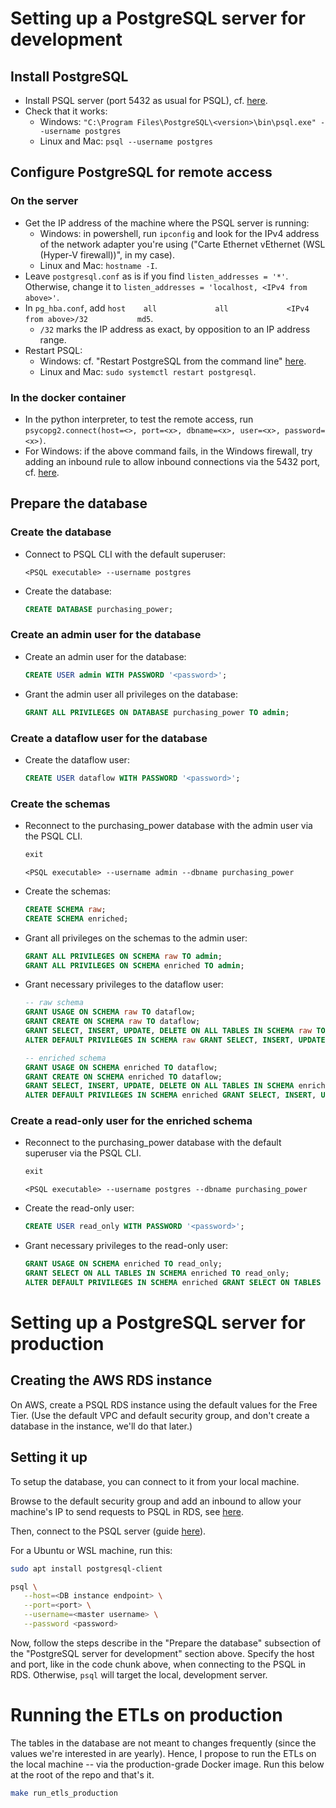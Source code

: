 # Setting up a PostgreSQL server for development
## Install PostgreSQL

- Install PSQL server (port 5432 as usual for PSQL), cf. [here](https://www.codecademy.com/article/installing-and-using-postgresql-locally).
- Check that it works:
    - Windows: `"C:\Program Files\PostgreSQL\<version>\bin\psql.exe" --username postgres`
    - Linux and Mac: `psql --username postgres`


## Configure PostgreSQL for remote access
### On the server

- Get the IP address of the machine where the PSQL server is running:
    - Windows: in powershell, run `ipconfig` and look for the IPv4 address of the network adapter you're using ("Carte Ethernet vEthernet (WSL (Hyper-V firewall))", in my case).
    - Linux and Mac: `hostname -I`.
- Leave `postgresql.conf` as is if you find `listen_addresses = '*'`. Otherwise, change it to `listen_addresses = 'localhost, <IPv4 from above>'`.
- In `pg_hba.conf`, add `host    all             all             <IPv4 from above>/32           md5`.
    - `/32` marks the IP address as exact, by opposition to an IP address range.
- Restart PSQL:
    - Windows: cf. "Restart PostgreSQL from the command line" [here](https://www.postgresqltutorial.com/postgresql-administration/restart-postgresql-windows/).
    - Linux and Mac: `sudo systemctl restart postgresql`.


### In the docker container

- In the python interpreter, to test the remote access, run `psycopg2.connect(host=<>, port=<x>, dbname=<x>, user=<x>, password=<x>)`.
- For Windows: if the above command fails, in the Windows firewall, try adding an inbound rule to allow inbound connections via the 5432 port, cf. [here](https://stackoverflow.com/a/41455744).


## Prepare the database
### Create the database

- Connect to PSQL CLI with the default superuser:
    ```shell
    <PSQL executable> --username postgres
    ```
- Create the database:
    ```sql
    CREATE DATABASE purchasing_power;
    ```


### Create an admin user for the database

- Create an admin user for the database:
    ```sql
    CREATE USER admin WITH PASSWORD '<password>';
    ```
- Grant the admin user all privileges on the database:
    ```sql
    GRANT ALL PRIVILEGES ON DATABASE purchasing_power TO admin;
    ```


### Create a dataflow user for the database

- Create the dataflow user:
    ```sql
    CREATE USER dataflow WITH PASSWORD '<password>';
    ```


### Create the schemas

- Reconnect to the purchasing_power database with the admin user via the PSQL CLI.
    ```sql
    exit
    ```
    ```shell
    <PSQL executable> --username admin --dbname purchasing_power
    ```
- Create the schemas:
    ```sql
    CREATE SCHEMA raw;
    CREATE SCHEMA enriched;
    ```
- Grant all privileges on the schemas to the admin user:
    ```sql
    GRANT ALL PRIVILEGES ON SCHEMA raw TO admin;
    GRANT ALL PRIVILEGES ON SCHEMA enriched TO admin;
    ```
- Grant necessary privileges to the dataflow user:
    ```sql
    -- raw schema
    GRANT USAGE ON SCHEMA raw TO dataflow;
    GRANT CREATE ON SCHEMA raw TO dataflow;
    GRANT SELECT, INSERT, UPDATE, DELETE ON ALL TABLES IN SCHEMA raw TO dataflow;
    ALTER DEFAULT PRIVILEGES IN SCHEMA raw GRANT SELECT, INSERT, UPDATE, DELETE ON TABLES TO dataflow;

    -- enriched schema
    GRANT USAGE ON SCHEMA enriched TO dataflow;
    GRANT CREATE ON SCHEMA enriched TO dataflow;
    GRANT SELECT, INSERT, UPDATE, DELETE ON ALL TABLES IN SCHEMA enriched TO dataflow;
    ALTER DEFAULT PRIVILEGES IN SCHEMA enriched GRANT SELECT, INSERT, UPDATE, DELETE ON TABLES TO dataflow;
    ```


### Create a read-only user for the enriched schema

- Reconnect to the purchasing_power database with the default superuser via the PSQL CLI.
    ```sql
    exit
    ```
    ```shell
    <PSQL executable> --username postgres --dbname purchasing_power
    ```
- Create the read-only user:
    ```sql
    CREATE USER read_only WITH PASSWORD '<password>';
    ```
- Grant necessary privileges to the read-only user:
    ```sql
    GRANT USAGE ON SCHEMA enriched TO read_only;
    GRANT SELECT ON ALL TABLES IN SCHEMA enriched TO read_only;
    ALTER DEFAULT PRIVILEGES IN SCHEMA enriched GRANT SELECT ON TABLES TO read_only;
    ```


# Setting up a PostgreSQL server for production
## Creating the AWS RDS instance

On AWS, create a PSQL RDS instance using the default values for the Free Tier. (Use the default VPC and default security group, and don't create a database in the instance, we'll do that later.)


## Setting it up

To setup the database, you can connect to it from your local machine.

Browse to the default security group and add an inbound to allow your machine's IP to send requests to PSQL in RDS, see [here](https://docs.aws.amazon.com/AmazonRDS/latest/UserGuide/CHAP_SettingUp.html#CHAP_SettingUp.SecurityGroup).

Then, connect to the PSQL server (guide [here](https://docs.aws.amazon.com/AmazonRDS/latest/UserGuide/USER_ConnectToPostgreSQLInstance.psql.html)).

For a Ubuntu or WSL machine, run this:
```bash
sudo apt install postgresql-client

psql \
   --host=<DB instance endpoint> \
   --port=<port> \
   --username=<master username> \
   --password <password>
```

Now, follow the steps describe in the "Prepare the database" subsection of the "PostgreSQL server for development" section above. Specify the host and port, like in the code chunk above, when connecting to the PSQL in RDS. Otherwise, `psql` will target the local, development server.


# Running the ETLs on production

The tables in the database are not meant to changes frequently (since the values we're interested in are yearly). Hence, I propose to run the ETLs on the local machine -- via the production-grade Docker image. Run this below at the root of the repo and that's it.
```bash
make run_etls_production
```
